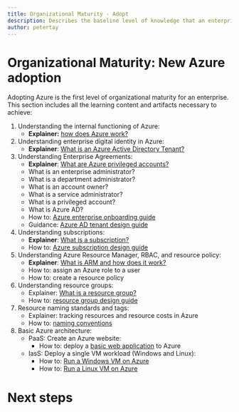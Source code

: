 ```yaml
---
title: Organizational Maturity - Adopt
description: Describes the baseline level of knowledge that an enterprise requires to adopt Azure
author: petertay
---
```


# Organizational Maturity: New Azure adoption

Adopting Azure is the first level of organizational maturity for an enterprise. This section includes all the learning content and artifacts necessary to achieve:

1. Understanding the internal functioning of Azure:
    - **Explainer:** [how does Azure work?](azure-explainer.md)
2. Understanding enterprise digital identity in Azure:
    - **Explainer**: [What is an Azure Active Directory Tenant?](aad-tenant-explainer.md)
3. Understanding Enterprise Agreements:
    - **Explainer**: [What are Azure privileged accounts?]()
    - What is an enterprise administrator?
    - What is a department administrator?
    - What is an account owner?
    - What is a service administrator?
    - What is a privileged account?
    - What is Azure AD?
    - How to: [Azure enterprise onboarding guide](https://azure.microsoft.com/mediahandler/files/resourcefiles/d8e7430c-8f62-4bbb-9ca2-f2bc877b48bd/Azure%20Onboarding%20Guide%20for%20IT%20Organizations.pdf)
    - Guidance: [Azure AD tenant design guide](tenant.md)
4. Understanding subscriptions:
    - **Explainer**: [What is a subscription?]()
    - How to: [Azure subscription design guide](subscription.md)
4. Understanding Azure Resource Manager, RBAC, and resource policy: 
    - **Explainer**: [What is ARM and how does it work?](resource-manager-explainer.md)
    - How to: assign an Azure role to a user
    - How to: create a resource policy   
6. Understanding resource groups:
    - Explainer: [What is a resource group?]()
    - How to: [resource group design guide](resource-group.md)
7. Resource naming standards and tags:
    - Explainer: tracking resources and resource costs in Azure
    - How to: [naming conventions](https://docs.microsoft.com/azure/architecture/best-practices/naming-conventions)
8. Basic Azure architecture:
    - PaaS: Create an Azure website:
        - How to: deploy a [basic web application](https://docs.microsoft.com/azure/architecture/reference-architectures/app-service-web-app/basic-web-app) to Azure
    - IasS: Deploy a single VM workload (Windows and Linux):
        - How to: [Run a Windows VM on Azure](https://docs.microsoft.com/azure/architecture/reference-architectures/virtual-machines-windows/single-vm)
        - How to: [Run a Linux VM on Azure](https://docs.microsoft.com/azure/architecture/reference-architectures/virtual-machines-linux/single-vm)

# Next steps 


